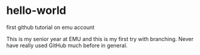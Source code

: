 # hello-world
first github tutorial on emu account

This is my senior year at EMU and this is my first try with branching. Never have really used GitHub much before in general.
